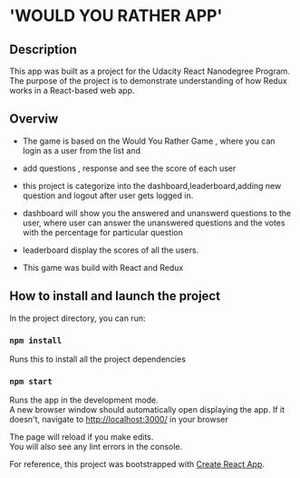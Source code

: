 # 'WOULD YOU RATHER APP'

## Description

This app was built as a project for the Udacity React Nanodegree Program. The purpose of the project is to demonstrate understanding of how Redux works in a React-based web app.

## Overviw

* The game is based on the Would You Rather Game , where you can login as a user from the list and

* add questions , response and see the score of each user

* this project is categorize into the dashboard,leaderboard,adding new question and logout after user gets logged in.

* dashboard will show you the answered and unanswerd questions to the user, where user can answer the unanswered questions and the votes with the percentage for particular question

* leaderboard display the scores of all the users.

* This game was build with React and Redux

 ## How to install and launch the project

In the project directory, you can run:

### `npm install`

Runs this to install all the project dependencies

### `npm start`

Runs the app in the development mode.<br>
A new browser window should automatically open displaying the app. If it doesn't, navigate to [http://localhost:3000/](http://localhost:3000/) in your browser

The page will reload if you make edits.<br>
You will also see any lint errors in the console.

For reference, this project was bootstrapped with [Create React App](https://github.com/facebook/create-react-app).
